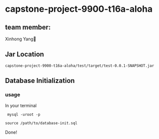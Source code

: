 # capstone-project-9900-t16a-aloha

## team member:
Xinhong Yang🤞  

## Jar Location

`capstone-project-9900-t16a-aloha/test/target/test-0.0.1-SNAPSHOT.jar`

## Database Initialization 

### usage

In your terminal

` mysql -uroot -p`

`source /path/to/database-init.sql`

Done! 

### 
